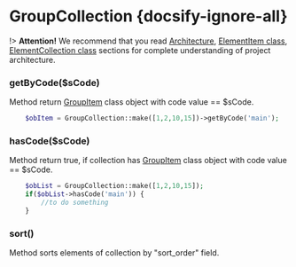 # GroupCollection {docsify-ignore-all}
              
!> **Attention!**  We recommend that you read [Architecture](home.md#architecture), [ElementItem class](item-class/item-class.md),
[ElementCollection class](collection-class/collection-class.md) sections for complete understanding of  project architecture.

### getByCode($sCode)

Method return [GroupItem](modules/property-group/item/item.md) class object with code value == $sCode.
```php
    $obItem = GroupCollection::make([1,2,10,15])->getByCode('main');
```

### hasCode($sCode)

Method return true, if collection has [GroupItem](modules/property-group/item/item.md) class object with code value == $sCode.
```php
    $obList = GroupCollection::make([1,2,10,15]);
    if($obList->hasCode('main')) {
        //to do something
    }
```

### sort()

Method sorts elements of collection by "sort_order" field.